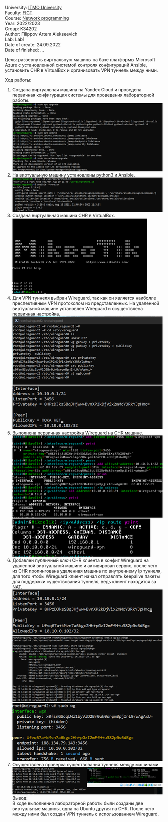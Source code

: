 University: [ITMO University](https://itmo.ru/ru/)  
Faculty: [FICT](https://fict.itmo.ru)  
Course: [Network programming](https://github.com/itmo-ict-faculty/network-programming)  
Year: 2022/2023  
Group: K34202  
Author: Filippov Artem Alekseevich  
Lab: Lab1  
Date of create: 24.09.2022  
Date of finished: ...  

Цель:  развернуть виртуальную машины на базе платформы Microsoft Azure с установленной системой контроля конфигураций Ansible, установить CHR в VirtualBox и организовать VPN туннель между ними.  

Ход работы:  

1.	Создана виртуальная машина на Yandex Cloud и проведена первичная конфигурация системы для проведения лабораторной работы.  
![Image text](https://github.com/Artemchikus/2022_2023-network_programming-k34202-filippov_a_a/raw/main/lab1/images/1.png)  
2.	На виртуальную машину установлены python3 и Ansible.    
![Image text](https://github.com/Artemchikus/2022_2023-network_programming-k34202-filippov_a_a/raw/main/lab1/images/2.png)  
3.	Создана виртуальная машина CHR в VirtualBox.  
![Image text](https://github.com/Artemchikus/2022_2023-network_programming-k34202-filippov_a_a/raw/main/lab1/images/3.png)  
4.	Для VPN туннеля выбран Wireguard, так как он является наиболле преспективным VPN протоколом из представленных. На удаленной виртуальной машине установлен Wireguard и осуществлена первичная настройка.  
![Image text](https://github.com/Artemchikus/2022_2023-network_programming-k34202-filippov_a_a/raw/main/lab1/images/4.png)  
![Image text](https://github.com/Artemchikus/2022_2023-network_programming-k34202-filippov_a_a/raw/main/lab1/images/5.png)  
5.	Выполнена первичная настройка Wireguard на CHR машине.  
![Image text](https://github.com/Artemchikus/2022_2023-network_programming-k34202-filippov_a_a/raw/main/lab1/images/6.png)  
![Image text](https://github.com/Artemchikus/2022_2023-network_programming-k34202-filippov_a_a/raw/main/lab1/images/7.png)  
6.	Добавлен публичный ключ CHR клиента в конфиг Wireguard на удаленной виртуальной машине и активирован сервис, после чего из CHR пропингована удаленная машина по внутреннему Ip туннеля, для того чтобы Wireguard клиент начал отправлять keepalive пакеты для поддержки существования туннеля, ведь клиент находится за NAT.  
![Image text](https://github.com/Artemchikus/2022_2023-network_programming-k34202-filippov_a_a/raw/main/lab1/images/8.png)  
![Image text](https://github.com/Artemchikus/2022_2023-network_programming-k34202-filippov_a_a/raw/main/lab1/images/9.png)  
![Image text](https://github.com/Artemchikus/2022_2023-network_programming-k34202-filippov_a_a/raw/main/lab1/images/10.png)  
7.	Осуществлена проверка существования туннеля между машинами.  
![Image text](https://github.com/Artemchikus/2022_2023-network_programming-k34202-filippov_a_a/raw/main/lab1/images/11.png)  
Вывод:  
В ходе выполнения лабораторной работы были созданы две виртуальные машины, одна на Ubuntu другая на CHR. После чего между ними был создан VPN туннель с использованием Wireguard.
